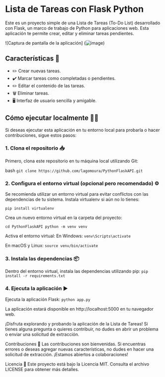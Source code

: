 # Lista de Tareas con Flask Python

Este es un proyecto simple de una Lista de Tareas (To-Do List) desarrollado con Flask, un marco de trabajo de Python para aplicaciones web. Esta aplicación te permite crear, editar y eliminar tareas pendientes.

![Captura de pantalla de la aplicación] 
(![image](https://github.com/lagomoura/PythonFlaskAPI/assets/74666231/2c6fdf1a-6984-4912-b612-fa402fd0fcfb))


## Características 🌟

- ✏️ Crear nuevas tareas.
- ✔️ Marcar tareas como completadas o pendientes.
- ✏️ Editar el contenido de las tareas.
- 🗑️ Eliminar tareas.
- 🖥️ Interfaz de usuario sencilla y amigable.

## Cómo ejecutar localmente 🏃‍♂️
Si deseas ejecutar esta aplicación en tu entorno local para probarla o hacer contribuciones, sigue estos pasos:

### 1. Clona el repositorio 📥
Primero, clona este repositorio en tu máquina local utilizando Git:

bash
```git clone https://github.com/lagomoura/PythonFlaskAPI.git```

### 2. Configura el entorno virtual (opcional pero recomendado) ⚙️
Se recomienda utilizar un entorno virtual para evitar conflictos con las dependencias de tu sistema. Instala virtualenv si aún no lo tienes:

```pip install virtualenv```

Crea un nuevo entorno virtual en la carpeta del proyecto:

```cd PythonFlaskAPI python -m venv venv```

Activa el entorno virtual:
En Windows:
```venv\Scripts\activate```

En macOS y Linux:
```source venv/bin/activate```

### 3. Instala las dependencias 📦
Dentro del entorno virtual, instala las dependencias utilizando pip:
```pip install -r requirements.txt```

### 4. Ejecuta la aplicación ▶️
Ejecuta la aplicación Flask:
```python app.py```

La aplicación estará disponible en http://localhost:5000 en tu navegador web.

¡Disfruta explorando y probando la aplicación de la Lista de Tareas! Si tienes alguna pregunta o quieres contribuir, no dudes en abrir un problema o enviar una solicitud de extracción.

Contribuciones 🤝
Las contribuciones son bienvenidas. Si encuentras errores o deseas agregar nuevas características, no dudes en hacer una solicitud de extracción. ¡Estamos abiertos a colaboraciones!

Licencia 📜
Este proyecto está bajo la Licencia MIT. Consulta el archivo LICENSE para obtener más detalles.
